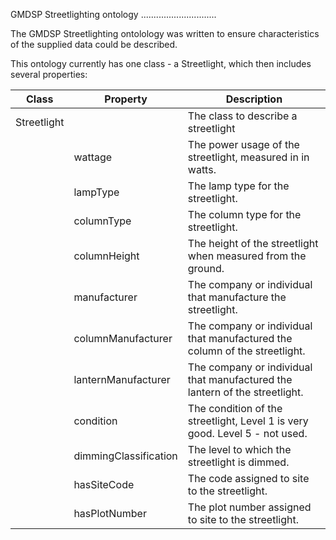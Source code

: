GMDSP Streetlighting ontology
..............................

The GMDSP Streetlighting ontolology was written to ensure characteristics of the supplied data could be described.

This ontology currently has one class - a Streetlight, which then includes several properties:

| Class       | Property              | Description                                                                   |
|-------------|-----------------------|-------------------------------------------------------------------------------|
| Streetlight |                       | The class to describe a streetlight                                           |
|             | wattage               | The power usage of the streetlight, measured in in watts.                     |
|             | lampType              | The lamp type for the streetlight.                                            |
|             | columnType            | The column type for the streetlight.                                          |
|             | columnHeight          | The height of the streetlight when measured from the ground.                  |
|             | manufacturer          | The company or individual that manufacture the streetlight.                   |
|             | columnManufacturer    | The company or individual that manufactured the column of the streetlight.    |
|             | lanternManufacturer   | The company or individual that manufactured the lantern of the streetlight.   |
|             | condition             | The condition of the streetlight,  Level 1 is very good.  Level 5 - not used. |
|             | dimmingClassification | The level to which the streetlight is dimmed.                                 |
|             | hasSiteCode           | The code assigned to site to the streetlight.                                 |
|             | hasPlotNumber         | The plot number assigned to site to the streetlight.                          |

